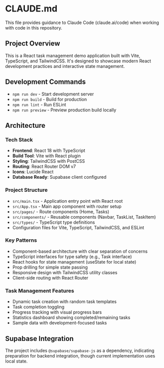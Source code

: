 # CLAUDE.md

This file provides guidance to Claude Code (claude.ai/code) when working with code in this repository.

## Project Overview

This is a React task management demo application built with Vite, TypeScript, and TailwindCSS. It's designed to showcase modern React development practices and interactive state management.

## Development Commands

- `npm run dev` - Start development server
- `npm run build` - Build for production
- `npm run lint` - Run ESLint
- `npm run preview` - Preview production build locally

## Architecture

### Tech Stack
- **Frontend**: React 18 with TypeScript
- **Build Tool**: Vite with React plugin
- **Styling**: TailwindCSS with PostCSS
- **Routing**: React Router DOM v7
- **Icons**: Lucide React
- **Database Ready**: Supabase client configured

### Project Structure
- `src/main.tsx` - Application entry point with React root
- `src/App.tsx` - Main app component with router setup
- `src/pages/` - Route components (Home, Tasks)
- `src/components/` - Reusable components (Navbar, TaskList, TaskItem)
- `src/types/` - TypeScript type definitions
- Configuration files for Vite, TypeScript, TailwindCSS, and ESLint

### Key Patterns
- Component-based architecture with clear separation of concerns
- TypeScript interfaces for type safety (e.g., Task interface)
- React hooks for state management (useState for local state)
- Prop drilling for simple state passing
- Responsive design with TailwindCSS utility classes
- Client-side routing with React Router

### Task Management Features
- Dynamic task creation with random task templates
- Task completion toggling
- Progress tracking with visual progress bars
- Statistics dashboard showing completed/remaining tasks
- Sample data with development-focused tasks

## Supabase Integration

The project includes `@supabase/supabase-js` as a dependency, indicating preparation for backend integration, though current implementation uses local state.
